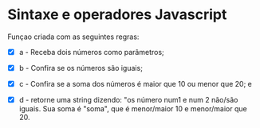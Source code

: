#  Sintaxe e operadores Javascript

Funçao criada com as seguintes regras:

- [x] a - Receba dois números como parâmetros;

- [x] b - Confira se os números são iguais;

- [x] c -  Confira se a soma dos números é maior que 10 ou menor que 20; e

- [x] d - retorne uma string dizendo: "os número num1 e num 2 não/são iguais. Sua soma é "soma", que é menor/maior 10 e menor/maior que 20.